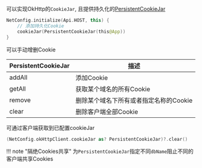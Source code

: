可以实现OkHttp的`CookieJar`, 且提供持久化的[PersistentCookieJar](https://github.com/liangjingkanji/Net/blob/2abf07e1d003ef44574278fd2010f3375225d964/net/src/main/java/com/drake/net/cookie/PersistentCookieJar.kt)

```kotlin
NetConfig.initialize(Api.HOST, this) {
    // 添加持久化Cookie
    cookieJar(PersistentCookieJar(this@App))
}
```

可以手动增删Cookie

| PersistentCookieJar | 描述 |
|-|-|
| addAll | 添加Cookie |
| getAll | 获取某个域名的所有Cookie |
| remove | 删除某个域名下所有或者指定名称的Cookie |
| clear | 删除客户端全部Cookie |


可通过客户端获取到已配置cookieJar
```kotlin
(NetConfig.okHttpClient.cookieJar as? PersistentCookieJar)?.clear()
```

!!! note "隔绝Cookies共享"
    为`PersistentCookieJar`指定不同`dbName`阻止不同的客户端共享Cookies